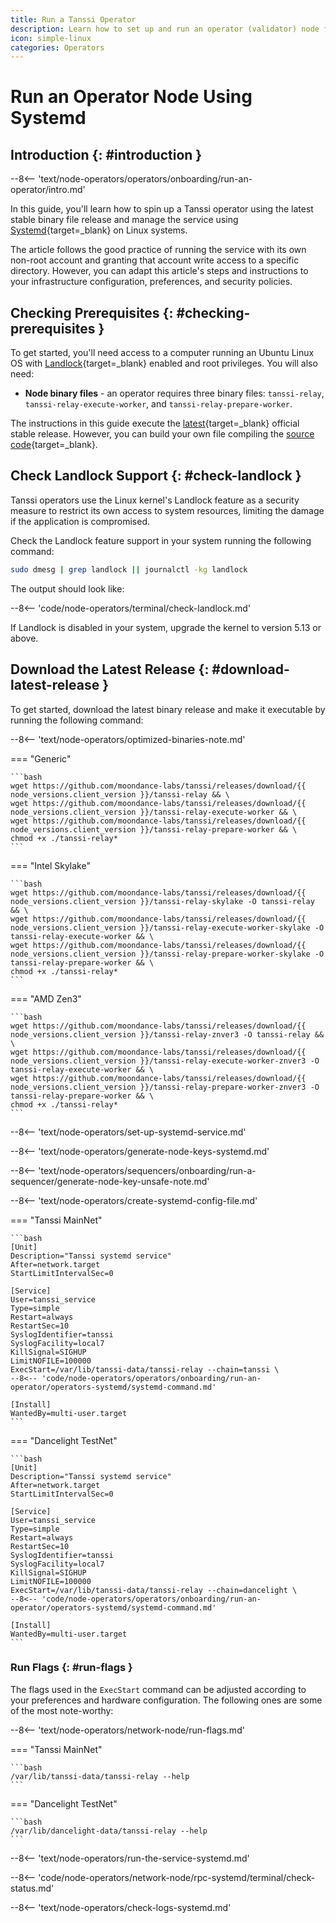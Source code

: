 ```yaml
---
title: Run a Tanssi Operator
description: Learn how to set up and run an operator (validator) node for Tanssi networks using Systemd, allowing you to participate in the protocol and earn rewards.
icon: simple-linux
categories: Operators
---
```


# Run an Operator Node Using Systemd

## Introduction {: #introduction }

--8<-- 'text/node-operators/operators/onboarding/run-an-operator/intro.md'

In this guide, you'll learn how to spin up a Tanssi operator using the latest stable binary file release and manage the service using [Systemd](https://systemd.io){target=\_blank} on Linux systems.

The article follows the good practice of running the service with its own non-root account and granting that account write access to a specific directory. However, you can adapt this article's steps and instructions to your infrastructure configuration, preferences, and security policies.

## Checking Prerequisites {: #checking-prerequisites }

To get started, you'll need access to a computer running an Ubuntu Linux OS with [Landlock](https://docs.kernel.org/security/landlock.html){target=\_blank} enabled and root privileges. You will also need:

- **Node binary files** - an operator requires three binary files: `tanssi-relay`, `tanssi-relay-execute-worker`, and `tanssi-relay-prepare-worker`.

The instructions in this guide execute the [latest](https://github.com/moondance-labs/tanssi/releases/latest){target=\_blank} official stable release. However, you can build your own file compiling the [source code](https://github.com/moondance-labs/tanssi){target=\_blank}.

## Check Landlock Support {: #check-landlock }

Tanssi operators use the Linux kernel's Landlock feature as a security measure to restrict its own access to system resources, limiting the damage if the application is compromised.

Check the Landlock feature support in your system running the following command:

```bash
sudo dmesg | grep landlock || journalctl -kg landlock
```

The output should look like:

--8<-- 'code/node-operators/terminal/check-landlock.md'

If Landlock is disabled in your system, upgrade the kernel to version 5.13 or above.

## Download the Latest Release {: #download-latest-release }

To get started, download the latest binary release and make it executable by running the following command:

--8<-- 'text/node-operators/optimized-binaries-note.md'

=== "Generic"

    ```bash
    wget https://github.com/moondance-labs/tanssi/releases/download/{{ node_versions.client_version }}/tanssi-relay && \
    wget https://github.com/moondance-labs/tanssi/releases/download/{{ node_versions.client_version }}/tanssi-relay-execute-worker && \
    wget https://github.com/moondance-labs/tanssi/releases/download/{{ node_versions.client_version }}/tanssi-relay-prepare-worker && \
    chmod +x ./tanssi-relay*
    ```

=== "Intel Skylake"

    ```bash
    wget https://github.com/moondance-labs/tanssi/releases/download/{{ node_versions.client_version }}/tanssi-relay-skylake -O tanssi-relay && \
    wget https://github.com/moondance-labs/tanssi/releases/download/{{ node_versions.client_version }}/tanssi-relay-execute-worker-skylake -O tanssi-relay-execute-worker && \
    wget https://github.com/moondance-labs/tanssi/releases/download/{{ node_versions.client_version }}/tanssi-relay-prepare-worker-skylake -O tanssi-relay-prepare-worker && \
    chmod +x ./tanssi-relay*
    ```

=== "AMD Zen3"

    ```bash
    wget https://github.com/moondance-labs/tanssi/releases/download/{{ node_versions.client_version }}/tanssi-relay-znver3 -O tanssi-relay && \
    wget https://github.com/moondance-labs/tanssi/releases/download/{{ node_versions.client_version }}/tanssi-relay-execute-worker-znver3 -O tanssi-relay-execute-worker && \
    wget https://github.com/moondance-labs/tanssi/releases/download/{{ node_versions.client_version }}/tanssi-relay-prepare-worker-znver3 -O tanssi-relay-prepare-worker && \
    chmod +x ./tanssi-relay*
    ```

--8<-- 'text/node-operators/set-up-systemd-service.md'

--8<-- 'text/node-operators/generate-node-keys-systemd.md'

--8<-- 'text/node-operators/sequencers/onboarding/run-a-sequencer/generate-node-key-unsafe-note.md'

--8<-- 'text/node-operators/create-systemd-config-file.md'

=== "Tanssi MainNet"

    ```bash
    [Unit]
    Description="Tanssi systemd service"
    After=network.target
    StartLimitIntervalSec=0

    [Service]
    User=tanssi_service
    Type=simple
    Restart=always
    RestartSec=10
    SyslogIdentifier=tanssi
    SyslogFacility=local7
    KillSignal=SIGHUP
    LimitNOFILE=100000
    ExecStart=/var/lib/tanssi-data/tanssi-relay --chain=tanssi \
    --8<-- 'code/node-operators/operators/onboarding/run-an-operator/operators-systemd/systemd-command.md'
    
    [Install]
    WantedBy=multi-user.target
    ```

=== "Dancelight TestNet"

    ```bash
    [Unit]
    Description="Tanssi systemd service"
    After=network.target
    StartLimitIntervalSec=0

    [Service]
    User=tanssi_service
    Type=simple
    Restart=always
    RestartSec=10
    SyslogIdentifier=tanssi
    SyslogFacility=local7
    KillSignal=SIGHUP
    LimitNOFILE=100000
    ExecStart=/var/lib/tanssi-data/tanssi-relay --chain=dancelight \
    --8<-- 'code/node-operators/operators/onboarding/run-an-operator/operators-systemd/systemd-command.md'

    [Install]
    WantedBy=multi-user.target
    ```

### Run Flags {: #run-flags }

The flags used in the `ExecStart` command can be adjusted according to your preferences and hardware configuration. The following ones are some of the most note-worthy:

--8<-- 'text/node-operators/network-node/run-flags.md'

=== "Tanssi MainNet"

    ```bash
    /var/lib/tanssi-data/tanssi-relay --help
    ```

=== "Dancelight TestNet"
    
    ```bash
    /var/lib/dancelight-data/tanssi-relay --help
    ```

--8<-- 'text/node-operators/run-the-service-systemd.md'

--8<-- 'code/node-operators/network-node/rpc-systemd/terminal/check-status.md'

--8<-- 'text/node-operators/check-logs-systemd.md'